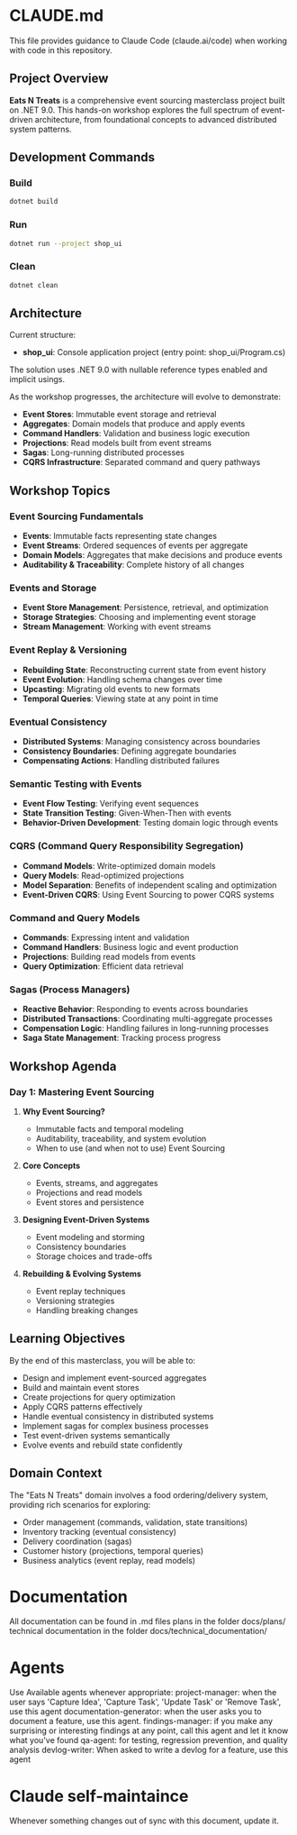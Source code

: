# CLAUDE.md

This file provides guidance to Claude Code (claude.ai/code) when working with code in this repository.

## Project Overview

**Eats N Treats** is a comprehensive event sourcing masterclass project built on .NET 9.0. This hands-on workshop explores the full spectrum of event-driven architecture, from foundational concepts to advanced distributed system patterns.

## Development Commands

### Build
```bash
dotnet build
```

### Run
```bash
dotnet run --project shop_ui
```

### Clean
```bash
dotnet clean
```

## Architecture

Current structure:
- **shop_ui**: Console application project (entry point: shop_ui/Program.cs)

The solution uses .NET 9.0 with nullable reference types enabled and implicit usings.

As the workshop progresses, the architecture will evolve to demonstrate:
- **Event Stores**: Immutable event storage and retrieval
- **Aggregates**: Domain models that produce and apply events
- **Command Handlers**: Validation and business logic execution
- **Projections**: Read models built from event streams
- **Sagas**: Long-running distributed processes
- **CQRS Infrastructure**: Separated command and query pathways

## Workshop Topics

### Event Sourcing Fundamentals
- **Events**: Immutable facts representing state changes
- **Event Streams**: Ordered sequences of events per aggregate
- **Domain Models**: Aggregates that make decisions and produce events
- **Auditability & Traceability**: Complete history of all changes

### Events and Storage
- **Event Store Management**: Persistence, retrieval, and optimization
- **Storage Strategies**: Choosing and implementing event storage
- **Stream Management**: Working with event streams

### Event Replay & Versioning
- **Rebuilding State**: Reconstructing current state from event history
- **Event Evolution**: Handling schema changes over time
- **Upcasting**: Migrating old events to new formats
- **Temporal Queries**: Viewing state at any point in time

### Eventual Consistency
- **Distributed Systems**: Managing consistency across boundaries
- **Consistency Boundaries**: Defining aggregate boundaries
- **Compensating Actions**: Handling distributed failures

### Semantic Testing with Events
- **Event Flow Testing**: Verifying event sequences
- **State Transition Testing**: Given-When-Then with events
- **Behavior-Driven Development**: Testing domain logic through events

### CQRS (Command Query Responsibility Segregation)
- **Command Models**: Write-optimized domain models
- **Query Models**: Read-optimized projections
- **Model Separation**: Benefits of independent scaling and optimization
- **Event-Driven CQRS**: Using Event Sourcing to power CQRS systems

### Command and Query Models
- **Commands**: Expressing intent and validation
- **Command Handlers**: Business logic and event production
- **Projections**: Building read models from events
- **Query Optimization**: Efficient data retrieval

### Sagas (Process Managers)
- **Reactive Behavior**: Responding to events across boundaries
- **Distributed Transactions**: Coordinating multi-aggregate processes
- **Compensation Logic**: Handling failures in long-running processes
- **Saga State Management**: Tracking process progress

## Workshop Agenda

### Day 1: Mastering Event Sourcing
1. **Why Event Sourcing?**
   - Immutable facts and temporal modeling
   - Auditability, traceability, and system evolution
   - When to use (and when not to use) Event Sourcing

2. **Core Concepts**
   - Events, streams, and aggregates
   - Projections and read models
   - Event stores and persistence

3. **Designing Event-Driven Systems**
   - Event modeling and storming
   - Consistency boundaries
   - Storage choices and trade-offs

4. **Rebuilding & Evolving Systems**
   - Event replay techniques
   - Versioning strategies
   - Handling breaking changes

## Learning Objectives

By the end of this masterclass, you will be able to:
- Design and implement event-sourced aggregates
- Build and maintain event stores
- Create projections for query optimization
- Apply CQRS patterns effectively
- Handle eventual consistency in distributed systems
- Implement sagas for complex business processes
- Test event-driven systems semantically
- Evolve events and rebuild state confidently

## Domain Context

The "Eats N Treats" domain involves a food ordering/delivery system, providing rich scenarios for exploring:
- Order management (commands, validation, state transitions)
- Inventory tracking (eventual consistency)
- Delivery coordination (sagas)
- Customer history (projections, temporal queries)
- Business analytics (event replay, read models)

# Documentation
All documentation can be found in .md files
plans in the folder docs/plans/
technical documentation in the folder docs/technical_documentation/

# Agents
Use Available agents whenever appropriate:
project-manager: when the user says 'Capture Idea', 'Capture Task', 'Update Task' or 'Remove Task', use this agent
documentation-generator: when the user asks you to document a feature, use this agent.
findings-manager: if you make any surprising or interesting findings at any point, call this agent and let it know what you've found
qa-agent: for testing, regression prevention, and quality analysis
devlog-writer: When asked to write a devlog for a feature, use this agent


# Claude self-maintaince
Whenever something changes out of sync with this document, update it.
